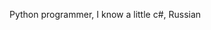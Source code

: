 Python programmer, I know a little c#, Russian

<!---
egorbabushka/egorbabushka is a ✨ special ✨ repository because its `README.md` (this file) appears on your GitHub profile.
You can click the Preview link to take a look at your changes.
--->
